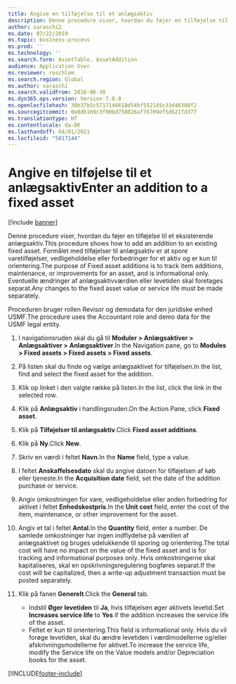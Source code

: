 ```yaml
---
title: Angive en tilføjelse til et anlægsaktiv
description: Denne procedure viser, hvordan du føjer en tilføjelse til et eksisterende anlægsaktiv.
author: saraschi2
ms.date: 07/22/2019
ms.topic: business-process
ms.prod: ''
ms.technology: ''
ms.search.form: AssetTable, AssetAddition
audience: Application User
ms.reviewer: roschlom
ms.search.region: Global
ms.author: saraschi
ms.search.validFrom: 2016-06-30
ms.dyn365.ops.version: Version 7.0.0
ms.openlocfilehash: 38b37b5c5717146618d54bf552145c33d46308f2
ms.sourcegitcommit: 0e8db169c3f90bd750826af76709ef5d621fd377
ms.translationtype: HT
ms.contentlocale: da-DK
ms.lasthandoff: 04/01/2021
ms.locfileid: "5817144"
---
```

# <a name="enter-an-addition-to-a-fixed-asset"></a><span data-ttu-id="78ced-103">Angive en tilføjelse til et anlægsaktiv</span><span class="sxs-lookup"><span data-stu-id="78ced-103">Enter an addition to a fixed asset</span></span>

[!include [banner](../../includes/banner.md)]

<span data-ttu-id="78ced-104">Denne procedure viser, hvordan du føjer en tilføjelse til et eksisterende anlægsaktiv.</span><span class="sxs-lookup"><span data-stu-id="78ced-104">This procedure shows how to add an addition to an existing fixed asset.</span></span> <span data-ttu-id="78ced-105">Formålet med tilføjelser til anlægsaktiv er at spore varetilføjelser, vedligeholdelse eller forbedringer for et aktiv og er kun til orientering.</span><span class="sxs-lookup"><span data-stu-id="78ced-105">The purpose of Fixed asset additions is to track item additions, maintenance, or improvements for an asset, and is informational only.</span></span> <span data-ttu-id="78ced-106">Eventuelle ændringer af anlægsaktivværdien eller levetiden skal foretages separat.</span><span class="sxs-lookup"><span data-stu-id="78ced-106">Any changes to the fixed asset value or service life must be made separately.</span></span>   

<span data-ttu-id="78ced-107">Proceduren bruger rollen Revisor og demodata for den juridiske enhed USMF.</span><span class="sxs-lookup"><span data-stu-id="78ced-107">The procedure uses the Accountant role and demo data for the USMF legal entity.</span></span>

1. <span data-ttu-id="78ced-108">I navigationsruden skal du gå til **Moduler > Anlægsaktiver > Anlægsaktiver > Anlægsaktiver**.</span><span class="sxs-lookup"><span data-stu-id="78ced-108">In the Navigation pane, go to **Modules > Fixed assets > Fixed assets > Fixed assets**.</span></span>
2. <span data-ttu-id="78ced-109">På listen skal du finde og vælge anlægsaktivet for tilføjelsen.</span><span class="sxs-lookup"><span data-stu-id="78ced-109">In the list, find and select the fixed asset for the addition.</span></span>
3. <span data-ttu-id="78ced-110">Klik op linket i den valgte række på listen.</span><span class="sxs-lookup"><span data-stu-id="78ced-110">In the list, click the link in the selected row.</span></span>
4. <span data-ttu-id="78ced-111">Klik på **Anlægsaktiv** i handlingsruden.</span><span class="sxs-lookup"><span data-stu-id="78ced-111">On the Action Pane, click **Fixed asset**.</span></span>
5. <span data-ttu-id="78ced-112">Klik på **Tilføjelser til anlægsaktiv**.</span><span class="sxs-lookup"><span data-stu-id="78ced-112">Click **Fixed asset additions**.</span></span>
6. <span data-ttu-id="78ced-113">Klik på **Ny**.</span><span class="sxs-lookup"><span data-stu-id="78ced-113">Click **New**.</span></span>
7. <span data-ttu-id="78ced-114">Skriv en værdi i feltet **Navn**.</span><span class="sxs-lookup"><span data-stu-id="78ced-114">In the **Name** field, type a value.</span></span>
8. <span data-ttu-id="78ced-115">I feltet **Anskaffelsesdato** skal du angive datoen for tilføjelsen af køb eller tjeneste.</span><span class="sxs-lookup"><span data-stu-id="78ced-115">In the **Acquisition date** field, set the date of the addition purchase or service.</span></span>
9. <span data-ttu-id="78ced-116">Angiv omkostningen for vare, vedligeholdelse eller anden forbedring for aktivet i feltet **Enhedskostpris**.</span><span class="sxs-lookup"><span data-stu-id="78ced-116">In the **Unit cost** field, enter the cost of the item, maintenance, or other improvement for the asset.</span></span>
10. <span data-ttu-id="78ced-117">Angiv et tal i feltet **Antal**.</span><span class="sxs-lookup"><span data-stu-id="78ced-117">In the **Quantity** field, enter a number.</span></span> <span data-ttu-id="78ced-118">De samlede omkostninger har ingen indflydelse på værdien af anlægsaktivet og bruges udelukkende til sporing og orientering.</span><span class="sxs-lookup"><span data-stu-id="78ced-118">The total cost will have no impact on the value of the fixed asset and is for tracking and informational purposes only.</span></span> <span data-ttu-id="78ced-119">Hvis omkostningerne skal kapitaliseres, skal en opskrivningsregulering bogføres separat.</span><span class="sxs-lookup"><span data-stu-id="78ced-119">If the cost will be capitalized, then a write-up adjustment transaction must be posted separately.</span></span>  
11. <span data-ttu-id="78ced-120">Klik på fanen **Generelt**.</span><span class="sxs-lookup"><span data-stu-id="78ced-120">Click the **General** tab.</span></span>

    * <span data-ttu-id="78ced-121">Indstil **Øger levetiden** til **Ja**, hvis tilføjelsen øger aktivets levetid.</span><span class="sxs-lookup"><span data-stu-id="78ced-121">Set **Increases service life** to **Yes** if the addition increases the service life of the asset.</span></span>  
    * <span data-ttu-id="78ced-122">Feltet er kun til orientering.</span><span class="sxs-lookup"><span data-stu-id="78ced-122">This field is informational only.</span></span> <span data-ttu-id="78ced-123">Hvis du vil forøge levetiden, skal du ændre levetiden i værdimodellerne og/eller afskrivningsmodellerne for aktivet.</span><span class="sxs-lookup"><span data-stu-id="78ced-123">To increase the service life, modify the Service life on the Value models and/or Depreciation books for the asset.</span></span>  



[!INCLUDE[footer-include](../../../includes/footer-banner.md)]